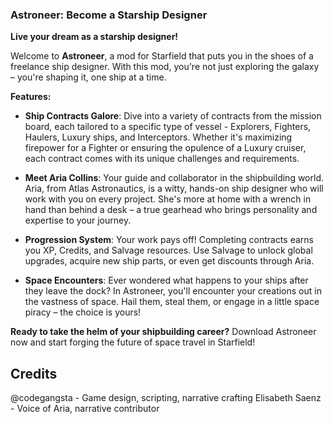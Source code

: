 ### Astroneer: Become a Starship Designer

**Live your dream as a starship designer!**

Welcome to **Astroneer**, a mod for Starfield that puts you in the shoes of a freelance ship designer. With this mod, you're not just exploring the galaxy – you're shaping it, one ship at a time.

**Features:**

- **Ship Contracts Galore**: Dive into a variety of contracts from the mission board, each tailored to a specific type of vessel - Explorers, Fighters, Haulers, Luxury ships, and Interceptors. Whether it's maximizing firepower for a Fighter or ensuring the opulence of a Luxury cruiser, each contract comes with its unique challenges and requirements.

- **Meet Aria Collins**: Your guide and collaborator in the shipbuilding world. Aria, from Atlas Astronautics, is a witty, hands-on ship designer who will work with you on every project. She's more at home with a wrench in hand than behind a desk – a true gearhead who brings personality and expertise to your journey.

- **Progression System**: Your work pays off! Completing contracts earns you XP, Credits, and Salvage resources. Use Salvage to unlock global upgrades, acquire new ship parts, or even get discounts through Aria.

- **Space Encounters**: Ever wondered what happens to your ships after they leave the dock? In Astroneer, you'll encounter your creations out in the vastness of space. Hail them, steal them, or engage in a little space piracy – the choice is yours!

**Ready to take the helm of your shipbuilding career?** Download Astroneer now and start forging the future of space travel in Starfield!

## Credits

@codegangsta - Game design, scripting, narrative crafting
Elisabeth Saenz - Voice of Aria, narrative contributor

